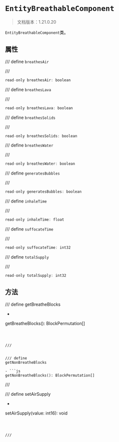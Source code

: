 # `EntityBreathableComponent`

> 文档版本：1.21.0.20

`EntityBreathableComponent`类。

## 属性

/// define
`breathesAir`


///

```js
read-only breathesAir: boolean
```


/// define
`breathesLava`


///

```js
read-only breathesLava: boolean
```


/// define
`breathesSolids`


///

```js
read-only breathesSolids: boolean
```


/// define
`breathesWater`


///

```js
read-only breathesWater: boolean
```


/// define
`generatesBubbles`


///

```js
read-only generatesBubbles: boolean
```


/// define
`inhaleTime`


///

```js
read-only inhaleTime: float
```


/// define
`suffocateTime`


///

```js
read-only suffocateTime: int32
```


/// define
`totalSupply`


///

```js
read-only totalSupply: int32
```


## 方法

/// define
getBreatheBlocks

- ```js
getBreatheBlocks(): BlockPermutation[]
```



///


/// define
getNonBreatheBlocks

- ```js
getNonBreatheBlocks(): BlockPermutation[]
```



///


/// define
setAirSupply

- ```js
setAirSupply(value: int16): void
```



///

